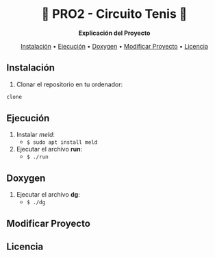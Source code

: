 <div style="text-align:center">

# 🎾 PRO2 - Circuito Tenis 🎾

**Explicación del Proyecto**

[Instalación](#instalacion) • [Ejecución](#ejecucion) • [Doxygen](#doxygen) • [Modificar Proyecto](#modificar) • [Licencia](#licencia)

</div>

<a id="instalacion"></a>

## Instalación
1. Clonar el repositorio en tu ordenador:
```sh
clone
```

<a id="ejecucion"></a>

## Ejecución
1. Instalar _meld_:
    * `$ sudo apt install meld`
2. Ejecutar el archivo **run**:
    * `$ ./run`

<a id="doxygen"></a>

## Doxygen
1. Ejecutar el archivo **dg**:
    * `$ ./dg`

<a id="modificar"></a>

## Modificar Proyecto

<a id="licencia"></a>

## Licencia

